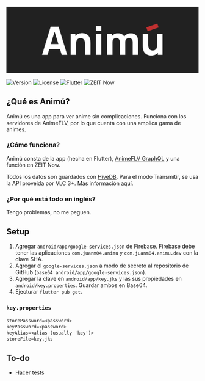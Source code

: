 ![Banner](images/Banner.png)  

![Version](https://img.shields.io/github/v/release/JuanM04/animu?style=flat-square)
![License](https://img.shields.io/github/license/JuanM04/animu?style=flat-square)
![Flutter](https://img.shields.io/static/v1?label=Flutter&message=v1.12&logo=flutter&color=02569B&style=flat-square)
![ZEIT Now](https://img.shields.io/static/v1?label=ZEIT%20Now&message=v2&logo=zeit&color=000000&style=flat-square)

## ¿Qué es Animú?

Animú es una app para ver anime sin complicaciones. Funciona con los servidores de AnimeFLV, por lo que cuenta con una amplica gama de animes.

### ¿Cómo funciona?

Animú consta de la app (hecha en Flutter), [AnimeFLV GraphQL](https://github.com/JuanM04/animeflv-graphql) y una función en ZEIT Now.

Todos los datos son guardados con [HiveDB](https://github.com/hivedb/hive). Para el modo Transmitir, se usa la API proveida por VLC 3+. Más información [aquí](https://wiki.videolan.org/VLC_HTTP_requests/).

### ¿Por qué está todo en inglés?

Tengo problemas, no me peguen.

## Setup

1. Agregar `android/app/google-services.json` de Firebase. Firebase debe tener las aplicaciones `com.juanm04.animu` y `com.juanm04.animu.dev` con la clave SHA.
2. Agregar el `google-services.json` a modo de secreto al repositorio de GitHub (`base64 android/app/google-services.json`).
3. Agregar la clave en `android/app/key.jks` y las sus propiedades en `android/key.properties`. Guardar ambos en Base64.
4. Ejecturar `flutter pub get`.

### `key.properties`

```properties
storePassword=<password>
keyPassword=<password>
keyAlias=<alias (usually 'key')>
storeFile=key.jks
```


## To-do

- Hacer tests